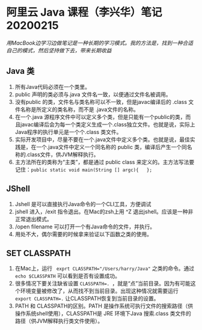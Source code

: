 # 阿里云 Java 课程（李兴华）笔记 20200215
*用MacBook边学习边做笔记是一种长期的学习模式。我的方法是，找到一种合适自己的模式，然后坚持做下去，带来长期收益*

## Java 类
1. 所有Java代码必须在一个类里。
1. public 声明的类必须与.java 文件名一致，以便通过文件名被调用。
1. 没有public 的类，文件名与类名称可以不一致，但是javac编译后的 .class 文件名称是所定义的类名称，而不是 .java文件的名称。
1. 在一个.java 源程序文件中可以定义多个类，但是只能有一个public的类，而且javac编译后会为每一个类定义生成一个.class独立文件。也就是说，实际上Java程序的执行单元是一个个.class 类文件。
1. 实际开发项目中，尽量不要在一个.java文件中定义多个类。也就是说，最佳实践是，在一个.java文件中定义一个同名称的 public 类，编译后产生一个同名称的.class文件，供JVM解释执行。
1. 主方法所在的类称为“主类”，都是通过 public class 来定义的。主方法写法要记住：` public static void main(String [] argc){   }; `

## JShell

1.  Jshell 是可以直接执行Java命令的一个CLI工具，方便调试
1. jshell 进入，/exit 指令退出。在Mac的zsh上用 ^Z 退出jshell。应该是一种非正常退出模式。
1. /open filename 可以打开一个有Java命令的文件，并执行。
1. 用处不大，偶尔需要的时候拿来验证以下函数之类的使用。


## SET CLASSPATH

1. 在Mac上，运行 ` exprt CLASSPATH="/Users/harry/Java"` 之类的命令。通过 ` echo $CLASSPATH` 可以看到是否有设置成功。
1. 很多情况下要关注缺省设置 `CLASSPATH=. `，就是“点”当前目录。因为有可能这个环境变量被修改了，从而找不到当前目录。出现这种情况就需要运行 ` export CLASSPATH=.` 让CLASSPATH恢复到当前目录的设置。
1. PATH 和 CLASSPATH的区别。PATH 是操作系统可执行文件的搜索路径（供操作系统shell使用），CLASSPATH是 JRE 环境下Java 搜索.class 类文件的路径（供JVM解释执行类文件使用）。